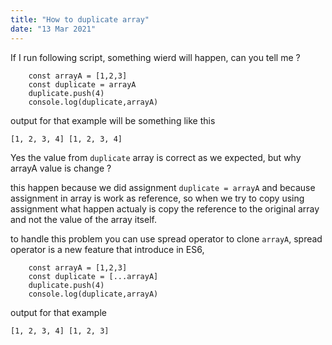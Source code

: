 ```yaml
---
title: "How to duplicate array"
date: "13 Mar 2021"
---
```


If I run following script, something wierd will happen, can you tell me ?  

```
    const arrayA = [1,2,3]
    const duplicate = arrayA 
    duplicate.push(4)
    console.log(duplicate,arrayA)
```

output for that example will be something like this
```
[1, 2, 3, 4] [1, 2, 3, 4]
```
Yes the value from `duplicate` array is correct as we expected, but why arrayA value is change ? 


this happen because we did assignment `duplicate = arrayA` and because assignment in array is work as reference, so when we try to copy using assignment 
what happen actualy is copy the reference to the original array and not the value of the array itself.


to handle this problem you can use spread operator to clone `arrayA`, spread operator is a new feature that introduce in ES6,

```
    const arrayA = [1,2,3]
    const duplicate = [...arrayA] 
    duplicate.push(4)
    console.log(duplicate,arrayA)
```
output for that example
```
[1, 2, 3, 4] [1, 2, 3]
```
